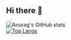 ## Hi there 👋
![Anurag's GitHub stats](https://github-readme-stats.vercel.app/api?username=BreakfasteMeat&show_icons=true&theme=cobalt)
<br>
[![Top Langs](https://github-readme-stats.vercel.app/api/top-langs/?username=BreakfasteMeat&layout=donut-vertical&theme=cobalt)](https://github.com/anuraghazra/github-readme-stats)

<!--
**BreakfasteMeat/BreakfasteMeat** is a ✨ _special_ ✨ repository because its `README.md` (this file) appears on your GitHub profile.

Here are some ideas to get you started:

- 🔭 I’m currently working on ...
- 🌱 I’m currently learning ...
- 👯 I’m looking to collaborate on ...
- 🤔 I’m looking for help with ...
- 💬 Ask me about ...
- 📫 How to reach me: ...
- 😄 Pronouns: ...
- ⚡ Fun fact: ...
-->
